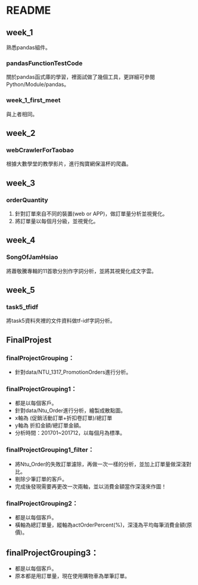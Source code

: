 # README

## week_1  
熟悉pandas組件。  
### pandasFunctionTestCode  
關於pandas函式庫的學習，裡面試做了幾個工具，更詳細可參閱Python/Module/pandas。  
### week_1_first_meet  
與上者相同。

## week_2  
### webCrawlerForTaobao 
根據大數學堂的教學影片，進行掏寶網保溫杯的爬蟲。   

## week_3  
### orderQuantity  
1. 針對訂單來自不同的裝置(web or APP)，做訂單量分析並視覺化。  
2. 將訂單量以每個月分級，並視覺化。  

## week_4  
### SongOfJamHsiao  
將蕭敬騰專輯的11首歌分別作字詞分析，並將其視覺化成文字雲。

## week_5  
### task5_tfidf
將task5資料夾裡的文件資料做tf-idf字詞分析。  

## FinalProjest  
### finalProjectGrouping：
* 針對data/NTU_1317_PromotionOrders進行分析。
### finalProjectGrouping1：
* 都是以每個客戶。
* 針對data/Ntu_Order進行分析，繪製成散點圖。
* x軸為 (促銷活動訂單+折扣卷訂單)/總訂單
* y軸為 折扣金額/總訂單金額。
* 分析時間：201701~201712，以每個月為標準。
### finalProjectGrouping1_filter：
* 將Ntu_Order的失敗訂單濾除，再做一次一樣的分析，並加上訂單量做深淺對比。
* 剔除少筆訂單的客戶。
* 完成後發現需要再更改一次兩軸，並以消費金額當作深淺來作圖！
### finalProjectGrouping2：
* 都是以每個客戶。
* 橫軸為總訂單量，縱軸為actOrderPercent(%)，深淺為平均每筆消費金額(原價)。
## finalProjectGrouping3：
* 都是以每個客戶。
* 原本都是用訂單量，現在使用購物車為單筆訂單。 
